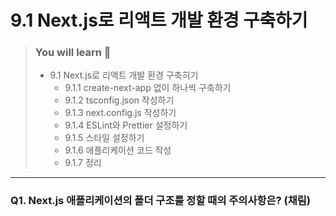 # 9.1 Next.js로 리액트 개발 환경 구축하기

> ### You will learn 📝
>- 9.1 Next.js로 리액트 개발 환경 구축히기
>   - 9.1.1 create-next-app 없이 하나씩 구축하기
>   - 9.1.2 tsconfig.json 작성하기
>   - 9.1.3 next.config.js 작성하기
>   - 9.1.4 ESLint와 Prettier 설정하기
>   - 9.1.5 스타일 설정하기
>   - 9.1.6 애플리케이션 코드 작성
>   - 9.1.7 정리

---
### Q1. Next.js 애플리케이션의 폴더 구조를 정할 때의 주의사항은? (채림)
